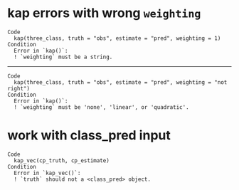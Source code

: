 # kap errors with wrong `weighting`

    Code
      kap(three_class, truth = "obs", estimate = "pred", weighting = 1)
    Condition
      Error in `kap()`:
      ! `weighting` must be a string.

---

    Code
      kap(three_class, truth = "obs", estimate = "pred", weighting = "not right")
    Condition
      Error in `kap()`:
      ! `weighting` must be 'none', 'linear', or 'quadratic'.

# work with class_pred input

    Code
      kap_vec(cp_truth, cp_estimate)
    Condition
      Error in `kap_vec()`:
      ! `truth` should not a <class_pred> object.

